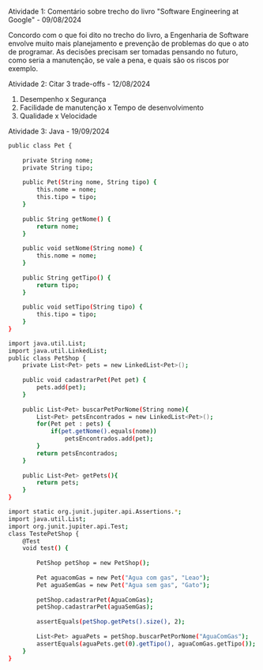 Atividade 1: Comentário sobre trecho do livro "Software Engineering at Google" - 09/08/2024

  Concordo com o que foi dito no trecho do livro, a Engenharia de Software envolve muito mais planejamento e prevenção de problemas do que o ato de programar.
As decisões precisam ser tomadas pensando no futuro, como seria a manutenção, se vale a pena, e quais são os riscos por exemplo.

Atividade 2: Citar 3 trade-offs - 12/08/2024
  1. Desempenho x Segurança
  2. Facilidade de manutenção x Tempo de desenvolvimento
  3. Qualidade x Velocidade

Atividade 3: Java - 19/09/2024
```bash
public class Pet {
    
    private String nome;
    private String tipo;
    
    public Pet(String nome, String tipo) { 
        this.nome = nome;
        this.tipo = tipo;
    }
    
    public String getNome() {
        return nome;
    }
    
    public void setNome(String nome) {
        this.nome = nome;
    }
    
    public String getTipo() {
        return tipo;
    }
    
    public void setTipo(String tipo) {
        this.tipo = tipo;
    }
}
```
```bash
import java.util.List;
import java.util.LinkedList;
public class PetShop {
    private List<Pet> pets = new LinkedList<Pet>();
    
    public void cadastrarPet(Pet pet) {
        pets.add(pet);
    }
    
    public List<Pet> buscarPetPorNome(String nome){
        List<Pet> petsEncontrados = new LinkedList<Pet>();
        for(Pet pet : pets) {
            if(pet.getNome().equals(nome)) 
                petsEncontrados.add(pet);
        }
        return petsEncontrados;
    }
    
    public List<Pet> getPets(){
        return pets;
    }
}
```
```bash
import static org.junit.jupiter.api.Assertions.*;
import java.util.List;
import org.junit.jupiter.api.Test;
class TestePetShop {
    @Test
    void test() {
        
        PetShop petShop = new PetShop();
        
        Pet aguacomGas = new Pet("Agua com gas", "Leao");
        Pet aguaSemGas = new Pet("Agua sem gas", "Gato");
        
        petShop.cadastrarPet(AguaComGas);
        petShop.cadastrarPet(aguaSemGas);
        
        assertEquals(petShop.getPets().size(), 2);
        
        List<Pet> aguaPets = petShop.buscarPetPorNome("AguaComGas");
        assertEquals(aguaPets.get(0).getTipo(), aguaComGas.getTipo());
    }
}
